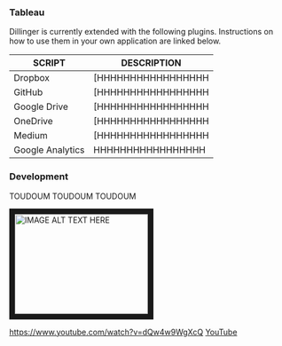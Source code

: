 
### Tableau

Dillinger is currently extended with the following plugins. Instructions on how to use them in your own application are linked below.

| SCRIPT | DESCRIPTION |
| ------ | ------ |
| Dropbox | [HHHHHHHHHHHHHHHHH |
| GitHub | [HHHHHHHHHHHHHHHHH |
| Google Drive | [HHHHHHHHHHHHHHHHH |
| OneDrive | [HHHHHHHHHHHHHHHHH |
| Medium | [HHHHHHHHHHHHHHHHH|
| Google Analytics | HHHHHHHHHHHHHHHHH|


### Development

TOUDOUM TOUDOUM TOUDOUM 

<a href="http://www.youtube.com/watch?feature=player_embedded&v=dQw4w9WgXcQ
" target="_blank"><img src="http://img.youtube.com/vi/dQw4w9WgXcQ/0.jpg" 
alt="IMAGE ALT TEXT HERE" width="240" height="180" border="10" /></a>


https://www.youtube.com/watch?v=dQw4w9WgXcQ 
[YouTube](https://www.youtube.com/watch?v=dQw4w9WgXcQ)
